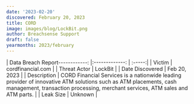 ```yaml
---
date: '2023-02-20'
discovered: February 20, 2023
title: CORD
image: images/blog/LockBit.png
author: Breachsense Support
draft: false
yearmonths: 2023/february
---
```


| Data Breach Report------------:     |:-------------:    | :-----:|
| Victim      | cordfinancial.com      | 
| Threat Actor      | LockBit      | 
| Date Discovered      | Feb 20, 2023      | 
| Description      | CORD Financial Services is a nationwide leading provider of innovative ATM solutions such as ATM placements, cash management, transaction processing, merchant services, ATM sales and ATM parts.      | 
| Leak Size      | Unknown      | 

